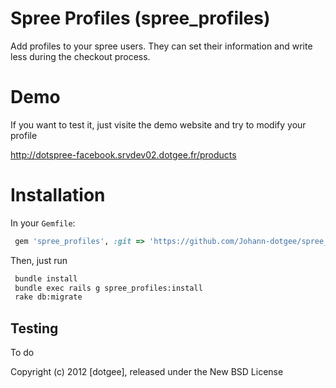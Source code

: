 Spree Profiles (spree_profiles)
=============

Add profiles to your spree users. They can set their information and write less during the checkout process.


Demo
=====

If you want to test it, just visite the demo website and try to modify your profile

http://dotspree-facebook.srvdev02.dotgee.fr/products


Installation
============
In your `Gemfile`:
```ruby
 gem 'spree_profiles', :git => 'https://github.com/Johann-dotgee/spree_profiles.git'
```

Then, just run
```bash
 bundle install
 bundle exec rails g spree_profiles:install
 rake db:migrate
```


Testing
-------

To do




Copyright (c) 2012 [dotgee], released under the New BSD License
